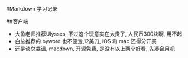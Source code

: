 #Markdown 学习记录

##客户端
* 大鱼老师推荐Ulysses, 不过这个玩意实在太贵了, 人民币300块啊, 用不起  
* 白总推荐的 byword 也不便宜,12美刀, iOS 和 mac 还得分开买  
* 还是谈总靠谱, macdown, 开源免费, 是没有以上两个好看, 先凑合用吧  


		